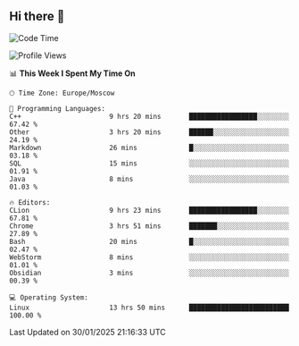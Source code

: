 ## Hi there 👋
<!--START_SECTION:waka-->
![Code Time](http://img.shields.io/badge/Code%20Time-4%2C703%20hrs%2050%20mins-blue)

![Profile Views](http://img.shields.io/badge/Profile%20Views-2-blue)

📊 **This Week I Spent My Time On** 

```text
🕑︎ Time Zone: Europe/Moscow

💬 Programming Languages: 
C++                      9 hrs 20 mins       █████████████████░░░░░░░░   67.42 % 
Other                    3 hrs 20 mins       ██████░░░░░░░░░░░░░░░░░░░   24.19 % 
Markdown                 26 mins             █░░░░░░░░░░░░░░░░░░░░░░░░   03.18 % 
SQL                      15 mins             ░░░░░░░░░░░░░░░░░░░░░░░░░   01.91 % 
Java                     8 mins              ░░░░░░░░░░░░░░░░░░░░░░░░░   01.03 % 

🔥 Editors: 
CLion                    9 hrs 23 mins       █████████████████░░░░░░░░   67.81 % 
Chrome                   3 hrs 51 mins       ███████░░░░░░░░░░░░░░░░░░   27.89 % 
Bash                     20 mins             █░░░░░░░░░░░░░░░░░░░░░░░░   02.47 % 
WebStorm                 8 mins              ░░░░░░░░░░░░░░░░░░░░░░░░░   01.01 % 
Obsidian                 3 mins              ░░░░░░░░░░░░░░░░░░░░░░░░░   00.39 % 

💻 Operating System: 
Linux                    13 hrs 50 mins      █████████████████████████   100.00 % 
```


 Last Updated on 30/01/2025 21:16:33 UTC
<!--END_SECTION:waka-->
<!--
**w3ll1ngt/w3ll1ngt** is a ✨ _special_ ✨ repository because its `README.md` (this file) appears on your GitHub profile.

Here are some ideas to get you started:

- 🔭 I’m currently working on ...
- 🌱 I’m currently learning ...
- 👯 I’m looking to collaborate on ...
- 🤔 I’m looking for help with ...
- 💬 Ask me about ...
- 📫 How to reach me: ...
- 😄 Pronouns: ...
- ⚡ Fun fact: ...
-->

